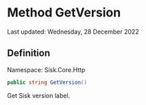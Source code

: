 # Method GetVersion
Last updated: Wednesday, 28 December 2022

## Definition
Namespace: Sisk.Core.Http

```csharp
public string GetVersion()
```

Get Sisk version label.


